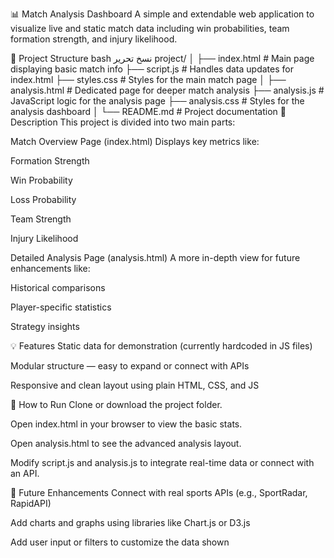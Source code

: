 📊 Match Analysis Dashboard
A simple and extendable web application to visualize live and static match data including win probabilities, team formation strength, and injury likelihood.

📁 Project Structure
bash
نسخ
تحرير
project/
│
├── index.html         # Main page displaying basic match info
├── script.js          # Handles data updates for index.html
├── styles.css         # Styles for the main match page
│
├── analysis.html      # Dedicated page for deeper match analysis
├── analysis.js        # JavaScript logic for the analysis page
├── analysis.css       # Styles for the analysis dashboard
│
└── README.md          # Project documentation
🔧 Description
This project is divided into two main parts:

Match Overview Page (index.html)
Displays key metrics like:

Formation Strength

Win Probability

Loss Probability

Team Strength

Injury Likelihood

Detailed Analysis Page (analysis.html)
A more in-depth view for future enhancements like:

Historical comparisons

Player-specific statistics

Strategy insights

💡 Features
Static data for demonstration (currently hardcoded in JS files)

Modular structure — easy to expand or connect with APIs

Responsive and clean layout using plain HTML, CSS, and JS

🚀 How to Run
Clone or download the project folder.

Open index.html in your browser to view the basic stats.

Open analysis.html to see the advanced analysis layout.

Modify script.js and analysis.js to integrate real-time data or connect with an API.

🔄 Future Enhancements
Connect with real sports APIs (e.g., SportRadar, RapidAPI)

Add charts and graphs using libraries like Chart.js or D3.js

Add user input or filters to customize the data shown

